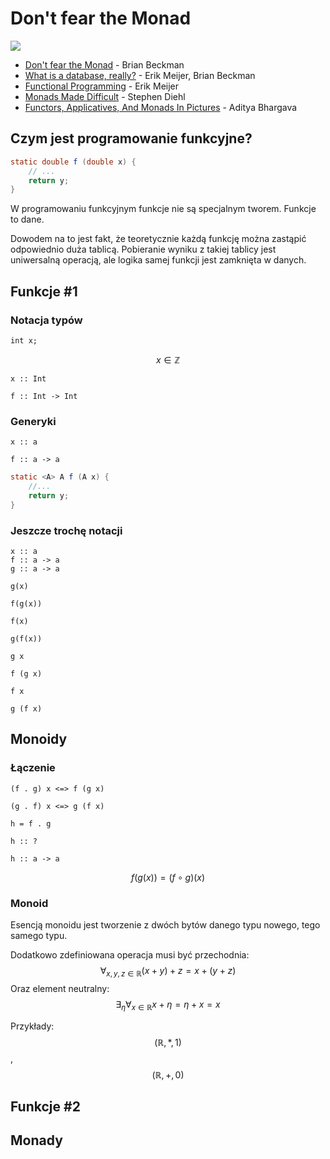 # Don't fear the Monad

![](http://image.spreadshirtmedia.net/image-server/v1/products/115205650/views/1,width=350,height=350,appearanceId=5.png)

* [Don't fear the Monad](https://channel9.msdn.com/Shows/Going+Deep/Brian-Beckman-Dont-fear-the-Monads) - Brian Beckman
* [What is a database, really?](https://channel9.msdn.com/Series/Beckman-Meijer-Overdrive/Brian-Beckman-and-Erik-Meijer-What-is-a-database-really) - Erik Meijer, Brian Beckman
* [Functional Programming](https://channel9.msdn.com/Shows/Going+Deep/Erik-Meijer-Functional-Programming) - Erik Meijer
* [Monads Made Difficult](http://www.stephendiehl.com/posts/monads.html) - Stephen Diehl
* [Functors, Applicatives, And Monads In Pictures](http://adit.io/posts/2013-04-17-functors,_applicatives,_and_monads_in_pictures.html) - Aditya Bhargava

## Czym jest programowanie funkcyjne?
```java
static double f (double x) {
    // ...
    return y;
}
```

W programowaniu funkcyjnym funkcje nie są specjalnym tworem. Funkcje to dane.

Dowodem na to jest fakt, że teoretycznie każdą funkcję można zastąpić odpowiednio duża tablicą. Pobieranie wyniku z takiej tablicy jest uniwersalną operacją, ale logika samej funkcji jest zamknięta w danych.

## Funkcje #1
### Notacja typów
`int x;`

$$x \in \mathbb{Z}$$

`x :: Int`

`f :: Int -> Int`

### Generyki
`x :: a`

`f :: a -> a`

```java
static <A> A f (A x) {
    //...
    return y;
}
```

### Jeszcze trochę notacji
```
x :: a
f :: a -> a
g :: a -> a
```

```
g(x)

f(g(x))

f(x)

g(f(x))

```

```
g x

f (g x)

f x

g (f x)
```

## Monoidy
### Łączenie

```
(f . g) x <=> f (g x)

(g . f) x <=> g (f x)

h = f . g

h :: ?

h :: a -> a
```

$$f(g(x)) = (f \circ g)(x)$$

### Monoid
Esencją monoidu jest tworzenie z dwóch bytów danego typu nowego, tego samego typu.

Dodatkowo zdefiniowana operacja musi być przechodnia:
$$
\forall_{x,y,z \in \mathbb{R}} (x + y) + z = x + (y + z)
$$
Oraz element neutralny:
$$
\exists_{\eta}\forall_{x \in \mathbb{R}} x + \eta = \eta + x = x
$$

Przykłady: $$(\mathbb{R}, *, 1)$$, $$(\mathbb{R}, +, 0)$$

$$ $$

## Funkcje #2

## Monady
